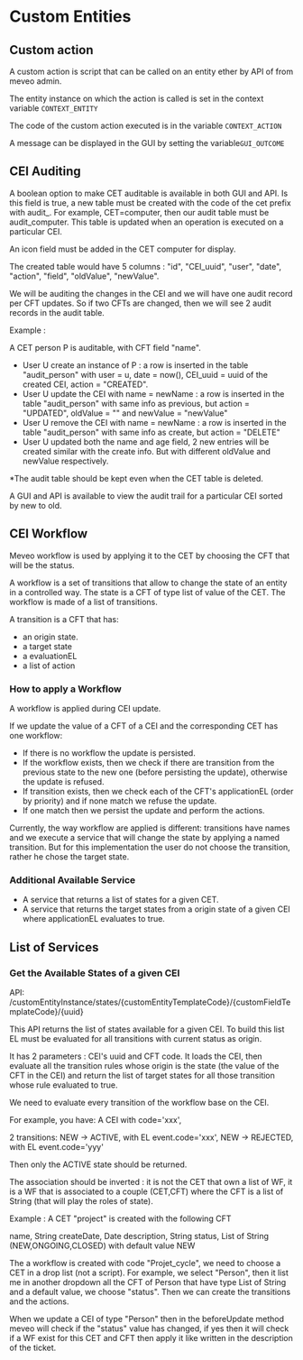 # Custom Entities

## Custom action
A custom action is script that can be called on an entity ether by API of from meveo admin.

The entity instance on which the action is called is set in the context variable `CONTEXT_ENTITY`

The code of the custom action executed is in the variable `CONTEXT_ACTION`

A message can be displayed in the GUI by setting the variable`GUI_OUTCOME`

## CEI Auditing

A boolean option to make CET auditable is available in both GUI and API. Is this field is true, a new table must be created with the code of the cet prefix with audit_. For example, CET=computer, then our audit table must be audit_computer. This table is updated when an operation is executed on a particular CEI.

An icon field must be added in the CET computer for display.

The created table would have 5 columns : "id", "CEI_uuid", "user", "date", "action", "field", "oldValue", "newValue".

We will be auditing the changes in the CEI and we will have one audit record per CFT updates. So if two CFTs are changed, then we will see 2 audit records in the audit table.

Example :

A CET person P is auditable, with CFT field "name".
- User U create an instance of P : a row is inserted in the table "audit_person" with user = u, date = now(), CEI_uuid = uuid of the created CEI, action = "CREATED".
- User U update the CEI with name = newName : a row is inserted in the table "audit_person" with same info as previous, but action = "UPDATED", oldValue = "" and newValue = "newValue"
- User U remove the CEI with name = newName : a row is inserted in the table "audit_person" with same info as create, but action = "DELETE"
- User U updated both the name and age field, 2 new entries will be created similar with the create info. But with different oldValue and newValue respectively.

*The audit table should be kept even when the CET table is deleted.

A GUI and API is available to view the audit trail for a particular CEI sorted by new to old.

## CEI Workflow

Meveo workflow is used by applying it to the CET by choosing the CFT that will be the status.

A workflow is a set of transitions that allow to change the state of an entity in a controlled way.
The state is a CFT of type list of value of the CET. The workflow is made of a list of transitions.

A transition is a CFT that has:
- an origin state.
- a target state
- a evaluationEL
- a list of action

### How to apply a Workflow

A workflow is applied during CEI update.

If we update the value of a CFT of a CEI and the corresponding CET has one workflow:
- If there is no workflow the update is persisted.
- If the workflow exists, then we check if there are transition from the previous state to the new one (before persisting the update), otherwise the update is refused.
- If transition exists, then we check each of the CFT's applicationEL (order by priority) and if none match we refuse the update.
- If one match then we persist the update and perform the actions.

Currently, the way workflow are applied is different: transitions have names and we execute a service that will change the state by applying a named transition. But for this implementation the user do not choose the transition, rather he chose the target state.

### Additional Available Service
- A service that returns a list of states for a given CET.
- A service that returns the target states from a origin state of a given CEI where applicationEL evaluates to true.

## List of Services

### Get the Available States of a given CEI

API: /customEntityInstance/states/{customEntityTemplateCode}/{customFieldTemplateCode}/{uuid}

This API returns the list of states available for a given CEI. To build this list EL must be evaluated for all transitions with current status as origin.

It has 2 parameters : CEI's uuid and CFT code.
It loads the CEI, then evaluate all the transition rules whose origin is the state (the value of the CFT in the CEI) and return the list of target states for all those transition whose rule evaluated to true.


We need to evaluate every transition of the workflow base on the CEI.

For example, you have:
A CEI with code='xxx',

2 transitions:
NEW -> ACTIVE, with EL event.code='xxx',
NEW -> REJECTED, with EL event.code='yyy'

Then only the ACTIVE state should be returned.

The association should be inverted : it is not the CET that own a list of WF, it is a WF that is associated to a couple (CET,CFT) where the CFT is a list of String (that will play the roles of state).

Example :
A CET "project" is created with the following CFT

name, String
createDate, Date
description, String
status, List of String (NEW,ONGOING,CLOSED) with default value NEW

The a workflow is created with code "Projet_cycle", we need to choose a CET in a drop list (not a script). For example, we select "Person", then it list me in another dropdown all the CFT of Person that have type List of String and a default value, we choose "status".
Then we can create the transitions and the actions.

When we update a CEI of type "Person" then in the beforeUpdate method meveo will check if the "status" value has changed, if yes then it will check if a WF exist for this CET and CFT then apply it like written in the description of the ticket.
